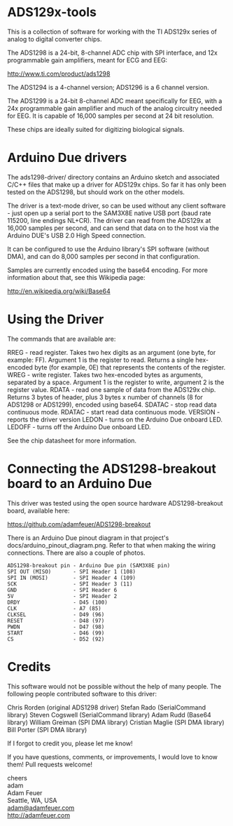 ADS129x-tools
=============

This is a collection of software for working with the TI ADS129x series of analog to digital
converter chips.

The ADS1298 is a 24-bit, 8-channel ADC chip with SPI interface, and 12x programmable gain amplifiers,
meant for ECG and EEG:

http://www.ti.com/product/ads1298

The ADS1294 is a 4-channel version; ADS1296 is a 6 channel version.

The ADS1299 is a 24-bit 8-channel ADC meant specifically for EEG, with a 24x programmable gain 
amplifier and much of the analog circuitry needed for EEG. It is capable of 16,000 samples
per second at 24 bit resolution.

These chips are ideally suited for digitizing biological signals.

Arduino Due drivers
===================

The ads1298-driver/ directory contains an Arduino sketch and associated C/C++ files that make up a driver
for ADS129x chips. So far it has only been tested on the ADS1298, but should work on the other models.

The driver is a text-mode driver, so can be used without any client software - just open up a serial port
to the SAM3X8E native USB port (baud rate 115200, line endings NL+CR). The driver can read from the ADS129x
at 16,000 samples per second, and can send that data on to the host via the Arduino DUE's USB 2.0 High Speed
connection.

It can be configured to use the Arduino library's SPI software (without DMA), and can do 8,000 samples per second
in that configuration.

Samples are currently encoded using the base64 encoding. For more information about that, see this 
Wikipedia page:

http://en.wikipedia.org/wiki/Base64

Using the Driver
================

The commands that are available are:

RREG - read register. Takes two hex digits as an argument (one byte, for example: FF). Argument 1 is the register to read.
Returns a single hex-encoded byte (for example, 0E) that represents the contents of the register.
WREG - write register. Takes two hex-encoded bytes as arguments, separated by a space. Argument 1 is the register to write, argument 2 is the register value.
RDATA - read one sample of data from the ADS129x chip. Returns 3 bytes of header, plus 3 bytes x number of channels (8 for ADS1298 or ADS1299), encoded using base64.
SDATAC - stop read data continuous mode. 
RDATAC - start read data continuous mode.
VERSION - reports the driver version
LEDON - turns on the Arduino Due onboard LED.
LEDOFF - turns off the Arduino Due onboard LED.

See the chip datasheet for more information.


Connecting the ADS1298-breakout board to an Arduino Due
=======================================================

This driver was tested using the open source hardware ADS1298-breakout board, available here:

https://github.com/adamfeuer/ADS1298-breakout

There is an Arduino Due pinout diagram in that project's docs/arduino_pinout_diagram.png. Refer to that when making the wiring
connections. There are also a couple of photos.

    ADS1298-breakout pin - Arduino Due pin (SAM3X8E pin)
    SPI OUT (MISO)       - SPI Header 1 (108)
    SPI IN (MOSI)        - SPI Header 4 (109)
    SCK                  - SPI Header 3 (11)
    GND                  - SPI Header 6
    5V                   - SPI Header 2
    DRDY                 - D45 (100)
    CLK                  - A7 (85)
    CLKSEL               - D49 (96)
    RESET                - D48 (97)
    PWDN                 - D47 (98)
    START                - D46 (99)
    CS                   - D52 (92)

Credits
=======

This software would not be possible without the help of many people. The following people contributed software to this driver:

Chris Rorden (original ADS1298 driver)
Stefan Rado (SerialCommand library)
Steven Cogswell (SerialCommand library)
Adam Rudd (Base64 library)
William Greiman (SPI DMA library)
Cristian Maglie (SPI DMA library)
Bill Porter (SPI DMA library)

If I forgot to credit you, please let me know!

If you have questions, comments, or improvements, I would love to know them! Pull requests welcome!

cheers<br>
adam<br>
Adam Feuer<br>
Seattle, WA, USA<br>
adam@adamfeuer.com<br>
http://adamfeuer.com<br>

